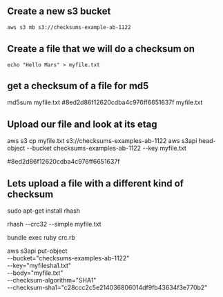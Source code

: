 ## Create a new s3 bucket

```md
aws s3 mb s3://checksums-example-ab-1122
```

## Create a file that we will do a checksum on

```
echo "Hello Mars" > myfile.txt
```

## get a checksum of a file for md5

md5sum myfile.txt
#8ed2d86f12620cdba4c976ff6651637f  myfile.txt

## Upload our file and look at its etag
aws s3 cp myfile.txt s3://checksums-examples-ab-1122
aws s3api head-object --bucket checksums-examples-ab-1122 --key myfile.txt

#8ed2d86f12620cdba4c976ff6651637f


## Lets upload a file with a different kind of checksum


sudo apt-get install rhash

rhash --crc32 --simple myfile.txt

bundle exec ruby crc.rb

aws s3api put-object \
--bucket="checksums-examples-ab-1122" \
--key="myfilesha1.txt" \
--body="myfile.txt" \
--checksum-algorithm="SHA1" \
--checksum-sha1="c28ccc2c5e214036806014df9fb43634f3e770b2"

